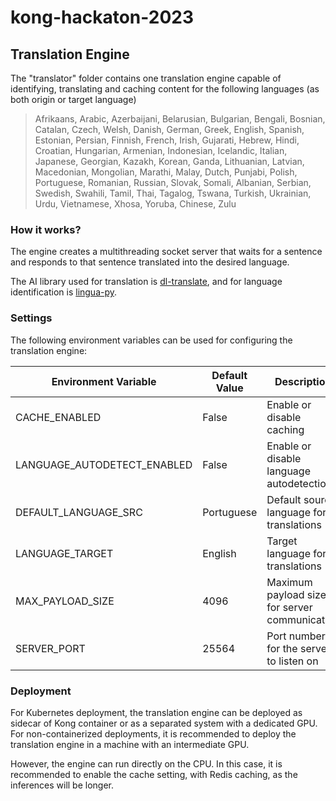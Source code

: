 # kong-hackaton-2023


## Translation Engine

The "translator" folder contains one translation engine capable of identifying, translating and caching content for the following languages (as both origin or target language)

> Afrikaans, Arabic, Azerbaijani, Belarusian, Bulgarian, Bengali, Bosnian, Catalan, Czech, Welsh, Danish, German, Greek, English, Spanish, Estonian, Persian, Finnish, French, Irish, Gujarati, Hebrew, Hindi, Croatian, Hungarian, Armenian, Indonesian, Icelandic, Italian, Japanese, Georgian, Kazakh, Korean, Ganda, Lithuanian, Latvian, Macedonian, Mongolian, Marathi, Malay, Dutch, Punjabi, Polish, Portuguese, Romanian, Russian, Slovak, Somali, Albanian, Serbian, Swedish, Swahili, Tamil, Thai, Tagalog, Tswana, Turkish, Ukrainian, Urdu, Vietnamese, Xhosa, Yoruba, Chinese, Zulu

### How it works?

The engine creates a multithreading socket server that waits for a sentence and responds to that sentence translated into the desired language.

The AI library used for translation is [dl-translate](https://github.com/xhluca/dl-translate), and for language identification is [lingua-py](https://github.com/pemistahl/lingua-py).

### Settings

The following environment variables can be used for configuring the translation engine:

| Environment Variable            | Default Value | Description                                      |
|-------------------------|---------------|--------------------------------------------------|
| CACHE_ENABLED           | False    | Enable or disable caching                       |
| LANGUAGE_AUTODETECT_ENABLED | False | Enable or disable language autodetection       |
| DEFAULT_LANGUAGE_SRC    | Portuguese    | Default source language for translations        |
| LANGUAGE_TARGET         | English       | Target language for translations                |
| MAX_PAYLOAD_SIZE       | 4096          | Maximum payload size for server communication   |
| SERVER_PORT             | 25564         | Port number for the server to listen on         |

### Deployment

For Kubernetes deployment, the translation engine can be deployed as sidecar of Kong container or as a separated system with a dedicated GPU. For non-containerized deployments, it is recommended to deploy the translation engine in a machine with an intermediate GPU.

However, the engine can run directly on the CPU. In this case, it is recommended to enable the cache setting, with Redis caching, as the inferences will be longer.
